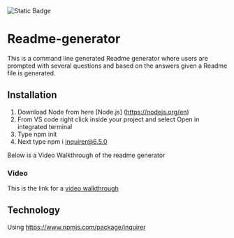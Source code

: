 
![Static Badge](https://img.shields.io/badge/NPM-6.5.0-blue)

# Readme-generator
This is a command line generated Readme generator where users are prompted with several questions and based on the answers given a Readme file is generated.

## Installation
 1. Download Node from here [Node.js] (https://nodejs.org/en)
 2. From VS code right click inside your project and select Open in integrated terminal
 3. Type npm init
 4. Next type npm i inquirer@6.5.0

Below is a  Video Walkthrough of the readme generator

### Video
This is the link for a [video walkthrough](https://www.youtube.com/watch?v=iH-1SwjbSzk)

## Technology
Using https://www.npmjs.com/package/inquirer


